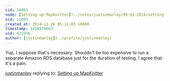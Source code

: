 ```yaml
---
cid: 10861
node: [Setting up MapKnitter](../notes/justinmanley/09-01-2014/setting-up-mapknitter)
nid: 11095
created_at: 2014-11-26 05:11:03 +0000
timestamp: 1416978663
uid: 421556
author: [justinmanley](../profile/justinmanley)
---
```


Yup, I suppose that's necessary.  Shouldn't be too expensive to run a separate Amazon RDS database just for the duration of testing.  I agree that it's a pain.

[justinmanley](../profile/justinmanley) replying to: [Setting up MapKnitter](../notes/justinmanley/09-01-2014/setting-up-mapknitter)

